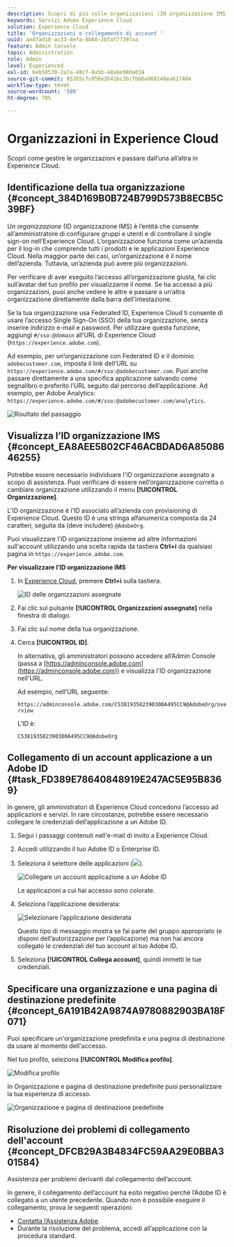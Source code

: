 ```yaml
---
description: Scopri di più sulle organizzazioni (ID organizzazione IMS) e sul collegamento di account della soluzione ad Experience Cloud.
keywords: Servizi Adobe Experience Cloud
solution: Experience Cloud
title: 'Organizzazioni e collegamento di account '
uuid: ae47ad18-ac33-4efa-8b68-2bfaf77397aa
feature: Admin Console
topic: Administration
role: Admin
level: Experienced
exl-id: 6eb58530-2a7a-48c7-9a5b-48a6e980a034
source-git-commit: 953b5c7c058e2641bc3bcfb66a968146ea617404
workflow-type: tm+mt
source-wordcount: '580'
ht-degree: 78%

---
```


# Organizzazioni in Experience Cloud

Scopri come gestire le organizzazioni e passare dall’una all’altra in Experience Cloud.

## Identificazione della tua organizzazione {#concept_384D169B0B724B799D573B8ECB5C39BF}

Un *organizzazione* (ID organizzazione IMS) è l’entità che consente all’amministratore di configurare gruppi e utenti e di controllare il single sign-on nell’Experience Cloud. L’organizzazione funziona come un’azienda per il log-in che comprende tutti i prodotti e le applicazioni Experience Cloud. Nella maggior parte dei casi, un’organizzazione è il nome dell’azienda. Tuttavia, un’azienda può avere più organizzazioni.

Per verificare di aver eseguito l’accesso all’organizzazione giusta, fai clic sull’avatar del tuo profilo per visualizzarne il nome. Se ha accesso a più organizzazioni, puoi anche vedere le altre e passare a un’altra organizzazione direttamente dalla barra dell’intestazione.

Se la tua organizzazione usa Federated ID, Experience Cloud ti consente di usare l’accesso Single Sign-On (SSO) della tua organizzazione, senza inserire indirizzo e-mail e password. Per utilizzare questa funzione, aggiungi `#/sso:@domain` all’URL di Experience Cloud (`https://experience.adobe.com`).

Ad esempio, per un’organizzazione con Federated ID e il dominio `adobecustomer.com`, imposta il link dell’URL su `https://experience.adobe.com/#/sso:@adobecustomer.com`. Puoi anche passare direttamente a una specifica applicazione salvando come segnalibro o preferito l’URL seguito dal percorso dell’applicazione. Ad esempio, per Adobe Analytics: `https://experience.adobe.com/#/sso:@adobecustomer.com/analytics`.

![Risultato del passaggio](assets/organization-switch.png)

## Visualizza l’ID organizzazione IMS {#concept_EA8AEE5B02CF46ACBDAD6A8508646255}

Potrebbe essere necessario individuare l&#39;ID organizzazione assegnato a scopo di assistenza. Puoi verificare di essere nell’organizzazione corretta o cambiare organizzazione utilizzando il menu **[!UICONTROL Organizzazione]**.

L’ID organizzazione è l’ID associato all’azienda con provisioning di Experience Cloud. Questo ID è una stringa alfanumerica composta da 24 caratteri, seguita da (deve includere) `@AdobeOrg`.

Puoi visualizzare l&#39;ID organizzazione insieme ad altre informazioni sull&#39;account utilizzando una scelta rapida da tastiera **Ctrl+i** da qualsiasi pagina in `https://experience.adobe.com`.

**Per visualizzare l’ID organizzazione IMS**

1. In [Experience Cloud](https://experience.adobe.com.), premere **Ctrl+i** sulla tastiera.

   ![ID delle organizzazioni assegnate](assets/assigned-organization.png)

1. Fai clic sul pulsante **[!UICONTROL Organizzazioni assegnate]** nella finestra di dialogo.

1. Fai clic sul nome della tua organizzazione.

1. Cerca **[!UICONTROL ID]**.

   In alternativa, gli amministratori possono accedere all’Admin Console (passa a [https://adminconsole.adobe.com](https://adminconsole.adobe.com)) e visualizza l&#39;ID organizzazione nell&#39;URL.

   Ad esempio, nell’URL seguente:

   `https://adminconsole.adobe.com/C538193582390300A495CC9@AdobeOrg/overview`

   L’ID è:

   `C538193582390300A495CC9@AdobeOrg`

## Collegamento di un account applicazione a un Adobe ID {#task_FD389E78640848919E247AC5E95B8369}

In genere, gli amministratori di Experience Cloud concedono l’accesso ad applicazioni e servizi. In rare circostanze, potrebbe essere necessario collegare le credenziali dell’applicazione a un Adobe ID.

1. Segui i passaggi contenuti nell&#39;e-mail di invito a Experience Cloud.
1. Accedi utilizzando il tuo Adobe ID o Enterprise ID.
1. Seleziona il selettore delle applicazioni (![](assets/menu-icon.png)).

   ![Collegare un account applicazione a un Adobe ID](assets/solutions-active.png)

   Le applicazioni a cui hai accesso sono colorate.
1. Seleziona l’applicazione desiderata:

   ![Selezionare l’applicazione desiderata](assets/analytics-link-accounts.png)

   Questo tipo di messaggio mostra se fai parte del gruppo appropriato (e disponi dell’autorizzazione per l’applicazione) ma non hai ancora collegato le credenziali del tuo account al tuo Adobe ID.
1. Seleziona **[!UICONTROL Collega account]**, quindi immetti le tue credenziali.

## Specificare una organizzazione e una pagina di destinazione predefinite {#concept_6A191B42A9874A9780882903BA18F071}

Puoi specificare un&#39;organizzazione predefinita e una pagina di destinazione da usare al momento dell&#39;accesso.

Nel tuo profilo, seleziona **[!UICONTROL Modifica profilo]**.

![Modifica profilo](assets/edit-profile.png)

In Organizzazione e pagina di destinazione predefinite puoi personalizzare la tua esperienza di accesso.

![Organizzazione e pagina di destinazione predefinite](assets/default-organization.png)

## Risoluzione dei problemi di collegamento dell&#39;account {#concept_DFCB29A3B4834FC59AA29E0BBA301584}

Assistenza per problemi derivanti dal collegamento dell’account.

In genere, il collegamento dell’account ha esito negativo perché l’Adobe ID è collegato a un utente precedente. Quando non è possibile eseguire il collegamento, prova le seguenti operazioni:

* [Contatta l’Assistenza Adobe](https://experienceleague.adobe.com/?support-solution=General&amp;lang=it#support).
* Durante la risoluzione del problema, accedi all’applicazione con la procedura standard.
